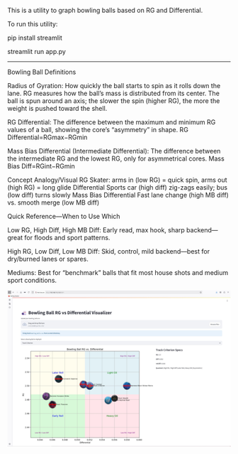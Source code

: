 This is a utility to graph bowling balls based on RG and Differential.

To run this utility:


pip install streamlit


streamlit run app.py



-----------------------------
Bowling Ball Definitions


Radius of Gyration: How quickly the ball starts to spin as it rolls down the lane.
RG measures how the ball’s mass is distributed from its center.
The ball is spun around an axis; the slower the spin (higher RG), the more the weight is pushed toward the shell.


RG Differential: The difference between the maximum and minimum RG values of a ball, showing the core’s “asymmetry” in shape.
RG Differential=RGmax​−RGmin​


Mass Bias Differential (Intermediate Differential): The difference between the intermediate RG and the lowest RG, only for asymmetrical cores.
Mass Bias Diff=RGint​−RGmin​


Concept				Analogy/Visual
RG				Skater: arms in (low RG) = quick spin, arms out (high RG) = long glide
Differential			Sports car (high diff) zig-zags easily; bus (low diff) turns slowly
Mass Bias Differential		Fast lane change (high MB diff) vs. smooth merge (low MB diff)

Quick Reference—When to Use Which


Low RG, High Diff, High MB Diff: Early read, max hook, sharp backend—great for floods and sport patterns.



High RG, Low Diff, Low MB Diff: Skid, control, mild backend—best for dry/burned lanes or spares.



Mediums: Best for “benchmark” balls that fit most house shots and medium sport conditions.



![RG Diff Graph](bowling-rg-diff-graph.jpg)



